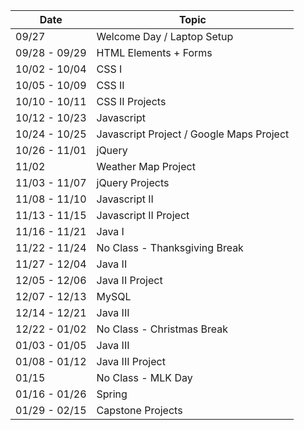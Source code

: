 | Date          | Topic                                    |
| ----          | -----                                    |
| 09/27         | Welcome Day / Laptop Setup               |
| 09/28 - 09/29 | HTML Elements + Forms                    |
| 10/02 - 10/04 | CSS I                                    |
| 10/05 - 10/09 | CSS II                                   |
| 10/10 - 10/11 | CSS II Projects                          |
| 10/12 - 10/23 | Javascript                               |
| 10/24 - 10/25 | Javascript Project / Google Maps Project |
| 10/26 - 11/01 | jQuery                                   |
| 11/02         | Weather Map Project                      |
| 11/03 - 11/07 | jQuery Projects                          |
| 11/08 - 11/10 | Javascript II                            |
| 11/13 - 11/15 | Javascript II Project                    |
| 11/16 - 11/21 | Java I                                   |
| 11/22 - 11/24 | No Class - Thanksgiving Break            |
| 11/27 - 12/04 | Java II                                  |
| 12/05 - 12/06 | Java II Project                          |
| 12/07 - 12/13 | MySQL                                    |
| 12/14 - 12/21 | Java III                                 |
| 12/22 - 01/02 | No Class - Christmas Break               |
| 01/03 - 01/05 | Java III                                 |
| 01/08 - 01/12 | Java III Project                         |
| 01/15         | No Class - MLK Day                       |
| 01/16 - 01/26 | Spring                                   |
| 01/29 - 02/15 | Capstone Projects                        |